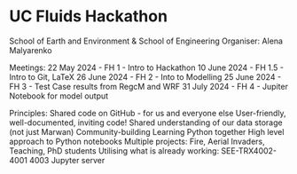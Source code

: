 # UC Fluids Hackathon 

School of Earth and Environment & School of Engineering
Organiser: Alena Malyarenko

Meetings:
22 May 2024  - FH 1   - Intro to Hackathon
10 June 2024 - FH 1.5 - Intro to Git, LaTeX
26 June 2024 - FH 2   - Into to Modelling
25 June 2024 - FH 3   - Test Case results from RegcM and WRF
31 July 2024 - FH 4   - Jupiter Notebook for model output 


Principles:
  Shared code on GitHub - for us and everyone else 
  User-friendly, well-documented, inviting code!
  Shared understanding of our data storage (not just Marwan)
  Community-building
  Learning Python together
  High level approach to Python notebooks
  Multiple projects: Fire, Aerial Invaders, Teaching, PhD students 
  Utilising what is already working: SEE-TRX4002-4001 4003 Jupyter server 

